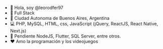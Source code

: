 - 👋 Hola, soy @leorodfer97
- 🤖 Full Stack
- 📍 Ciudad Autonoma de Buenos Aires, Argentina
- 💻 PHP, MySQL, HTML, css, JavaScript (jQuery, ReactJS, React Native, Next.js)
- 📝 Pendiente NodeJS, Flutter, SQL Server, entre otros.
- ❤ Amo la programación y los videojuegos
